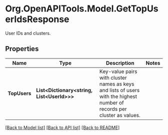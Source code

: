 # Org.OpenAPITools.Model.GetTopUserIdsResponse
User IDs and clusters.

## Properties

Name | Type | Description | Notes
------------ | ------------- | ------------- | -------------
**TopUsers** | **List&lt;Dictionary&lt;string, List&lt;UserId&gt;&gt;&gt;** | Key-value pairs with cluster names as keys and lists of users with the highest number of records per cluster as values. | 

[[Back to Model list]](../README.md#documentation-for-models) [[Back to API list]](../README.md#documentation-for-api-endpoints) [[Back to README]](../README.md)


